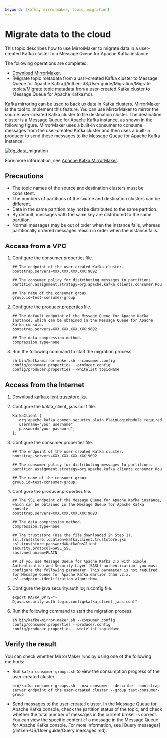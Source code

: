 ```yaml
---
keyword: [kafka, mirrormaker, topic, migration]
---
```


# Migrate data to the cloud

This topic describes how to use MirrorMaker to migrate data in a user-created Kafka cluster to a Message Queue for Apache Kafka instance.

The following operations are completed:

-   [Download MirrorMaker](http://kafka.apache.org/downloads).
-   [Migrate topic metadata from a user-created Kafka cluster to Message Queue for Apache Kafka](/intl.en-US/User guide/Migration/Migrate topics/Migrate topic metadata from a user-created Kafka cluster to Message Queue for Apache
         Kafka.md).

Kafka mirroring can be used to back up data in Kafka clusters. MirrorMaker is the tool to implement this feature. You can use MirrorMaker to mirror the source user-created Kafka cluster to the destination cluster. The destination cluster is a Message Queue for Apache Kafka instance, as shown in the following figure. MirrorMaker uses a built-in consumer to consume messages from the user-created Kafka cluster and then uses a built-in producer to send these messages to the Message Queue for Apache Kafka instance.

![dg_data_migration](https://static-aliyun-doc.oss-cn-hangzhou.aliyuncs.com/assets/img/en-US/2450549951/p98881.png)

Fore more information, see [Apache Kafka MirrorMaker](https://kafka.apache.org/documentation/#basic_ops_mirror_maker).

## Precautions

-   The topic names of the source and destination clusters must be consistent.
-   The numbers of partitions of the source and destination clusters can be different.
-   Data in the same partition may not be distributed to the same partition.
-   By default, messages with the same key are distributed to the same partition.
-   Normal messages may be out of order when the instance fails, whereas partitionally ordered messages remain in order when the instance fails.

## Access from a VPC

1.  Configure the consumer.properties file.

    ```
    ## The endpoint of the user-created Kafka cluster.
    bootstrap.servers=XXX.XXX.XXX.XXX:9092
    
    ## The consumer policy for distributing messages to partitions.
    partition.assignment.strategy=org.apache.kafka.clients.consumer.RoundRobinAssignor
    
    ## The name of the consumer group.
    group.id=test-consumer-group
    ```

2.  Configure the producer.properties file.

    ```
    ## The default endpoint of the Message Queue for Apache Kafka instance, which can be obtained in the Message Queue for Apache Kafka console.
    bootstrap.servers=XXX.XXX.XXX.XXX:9092
    
    ## The data compression method.
    compression.type=none                                
    ```

3.  Run the following command to start the migration process:

    ```
    sh bin/kafka-mirror-maker.sh --consumer.config config/consumer.properties --producer.config config/producer.properties --whitelist topicName
    ```


## Access from the Internet

1.  Download [kafka.client.truststore.jks](https://github.com/AliwareMQ/aliware-kafka-demos/blob/master/kafka-mirror-maker-demo/kafka.client.truststore.jks?raw=true).

2.  Configure the kakfa\_client\_jaas.conf file.

    ```
    KafkaClient {
       org.apache.kafka.common.security.plain.PlainLoginModule required
       username="your username"
       password="your password";
    };
    ```

3.  Configure the consumer.properties file.

    ```
    ## The endpoint of the user-created Kafka cluster.
    bootstrap.servers=XXX.XXX.XXX.XXX:9092
    
    ## The consumer policy for distributing messages to partitions.
    partition.assignment.strategy=org.apache.kafka.clients.consumer.RoundRobinAssignor
    
    ## The name of the consumer group.
    group.id=test-consumer-group
    ```

4.  Configure the producer.properties file.

    ```
    ## The SSL endpoint of the Message Queue for Apache Kafka instance, which can be obtained in the Message Queue for Apache Kafka console.
    bootstrap.servers=XXX.XXX.XXX.XXX:9093
    
    ## The data compression method.
    compression.type=none
    
    ## The truststore (Use the file downloaded in Step 1).
    ssl.truststore.location=kafka.client.truststore.jks
    ssl.truststore.password=KafkaOnsClient
    security.protocol=SASL_SSL
    sasl.mechanism=PLAIN
    
    ## If you use Message Queue for Apache Kafka 2.x with Simple Authentication and Security Layer (SASL) authentication, you must configure the following parameter. This parameter is not required for Message Queue for Apache Kafka earlier than v2.x.
    ssl.endpoint.identification.algorithm=
    ```

5.  Configure the java.security.auth.login.config file.

    ```
    export KAFKA_OPTS="-Djava.security.auth.login.config=kafka_client_jaas.conf"                              
    ```

6.  Run the following command to start the migration process:

    ```
    sh bin/kafka-mirror-maker.sh --consumer.config config/consumer.properties --producer.config config/producer.properties --whitelist topicName
    ```


## Verify the result

You can check whether MirrorMaker runs by using one of the following methods:

-   Run `kafka-consumer-groups.sh` to view the consumption progress of the user-created cluster.

    `bin/kafka-consumer-groups.sh --new-consumer --describe --bootstrap-server endpoint of the user-created cluster --group test-consumer-group`

-   Send messages to the user-created cluster. In the Message Queue for Apache Kafka console, check the partition status of the topic, and check whether the total number of messages in the current broker is correct. You can view the specific content of a message in the Message Queue for Apache Kafka console. For more information, see [Query messages](/intl.en-US/User guide/Query messages.md).

